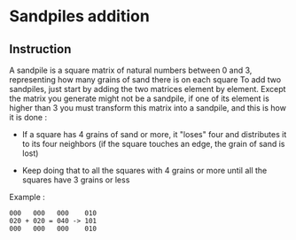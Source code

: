 # Sandpiles addition

## Instruction 

A sandpile is a square matrix of natural numbers between 0 and 3, representing how many grains of sand there is on each square
To add two sandpiles, just start by adding the two matrices element by element. Except the matrix you generate might not be a sandpile, if one of its element is higher than 3 you must transform this matrix into a sandpile, and this is how it is done :

* If a square has 4 grains of sand or more, it "loses" four and distributes it to its four neighbors (if the square touches an edge, the grain of sand is lost)

* Keep doing that to all the squares with 4 grains or more until all the squares have 3 grains or less

Example :

```text
000   000   000    010
020 + 020 = 040 -> 101
000   000   000    010
```